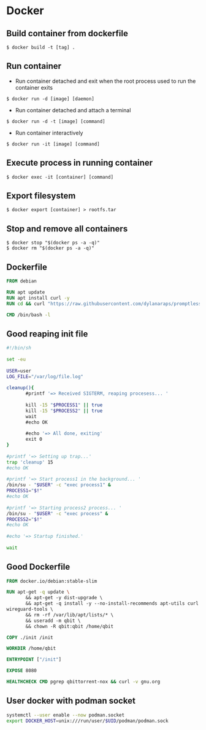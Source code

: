 # Docker

## Build container from dockerfile

```shell
$ docker build -t [tag] .
```

## Run container 

* Run container detached and exit when the root process used to run the container exits

```shell
$ docker run -d [image] [daemon]
```

* Run container detached and attach a terminal

```shell
$ docker run -d -t [image] [command]
```

* Run container interactively

```shell
$ docker run -it [image] [command]
```

## Execute process in running container

```shell
$ docker exec -it [container] [command]
```


## Export filesystem

```shell
$ docker export [container] > rootfs.tar
```

## Stop and remove all containers

```shell
$ docker stop "$(docker ps -a -q)"
$ docker rm "$(docker ps -a -q)"
```

## Dockerfile

```Dockerfile
FROM debian

RUN apt update
RUN apt install curl -y
RUN cd && curl "https://raw.githubusercontent.com/dylanaraps/promptless/master/install.sh" | sh

CMD /bin/bash -l
```

## Good reaping init file

```bash
#!/bin/sh  
  
set -eu  
  
USER=user  
LOG_FILE="/var/log/file.log"  
  
cleanup(){  
       #printf '=> Received SIGTERM, reaping procesess... '  
  
       kill -15 "$PROCESS1" || true  
       kill -15 "$PROCESS2" || true  
       wait  
       #echo OK  
  
       #echo '=> All done, exiting'  
       exit 0  
}  
  
#printf '=> Setting up trap...'  
trap 'cleanup' 15  
#echo OK  
  
#printf '=> Start process1 in the background... '  
/bin/su - "$USER" -c "exec process1" &  
PROCESS1="$!"  
#echo OK  
  
#printf '=> Starting process2 process... '  
/bin/su - "$USER" -c "exec process" &  
PROCESS2="$!"  
#echo OK  
  
#echo '=> Startup finished.'  
  
wait
```

## Good Dockerfile

```Dockerfile
FROM docker.io/debian:stable-slim  

RUN apt-get -q update \  
       && apt-get -y dist-upgrade \  
       && apt-get -q install -y --no-install-recommends apt-utils curl iproute2 openresolv procps qbittorrent-nox util-linux  
wireguard-tools \  
       && rm -rf /var/lib/apt/lists/* \  
       && useradd -m qbit \  
       && chown -R qbit:qbit /home/qbit  

COPY ./init /init  

WORKDIR /home/qbit  

ENTRYPOINT ["/init"]  

EXPOSE 8080  

HEALTHCHECK CMD pgrep qbittorrent-nox && curl -v gnu.org
```

## User docker with podman socket

```bash
systemctl --user enable --now podman.socket
export DOCKER_HOST=unix:///run/user/$UID/podman/podman.sock
```
